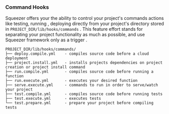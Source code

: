 ### Command Hooks

Squeezer offers your the ability to control your project's commands actions like testing, running , deploying
directly from your project's directory stored in `PROJECT_DIR/lib/hooks/commands` . This feature effort stands for
separating your project functionality as much as possible, and use Squeezer framework only as a trigger .

```
PROJECT_DIR/lib/hooks/commands/
├── deploy.compile.yml    - compiles source code before a cloud deployment
├── project.install.yml   - installs projects dependencies on project creation or project install command
├── run.compile.yml       - compiles source code before running a function
├── run.execute.yml       - executes your desired function
├── serve.execute.yml     - commands to run in order to serve/watch your project
├── test.compile.yml      - compiles source code before running tests
├── test.execute.yml      - executes tests
└── test.prepare.yml      - prepare your project before compiling tests
```
